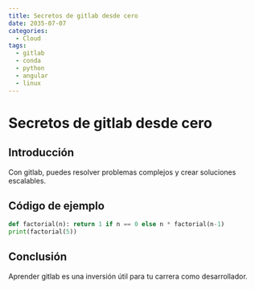 ```yaml
---
title: Secretos de gitlab desde cero
date: 2035-07-07
categories:
  - Cloud
tags:
  - gitlab
  - conda
  - python
  - angular
  - linux
---
```


# Secretos de gitlab desde cero

## Introducción

Con gitlab, puedes resolver problemas complejos y crear soluciones escalables.

## Código de ejemplo

```python
def factorial(n): return 1 if n == 0 else n * factorial(n-1)
print(factorial(5))
```

## Conclusión

Aprender gitlab es una inversión útil para tu carrera como desarrollador.